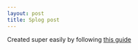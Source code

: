 ```yaml
---
layout: post
title: Splog post
---
```


Created super easily by following [this guide](https://www.smashingmagazine.com/2014/08/build-blog-jekyll-github-pages/)
